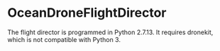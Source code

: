# OceanDroneFlightDirector

The flight director is programmed in Python 2.7.13. It requires dronekit, which is not compatible with Python 3.

